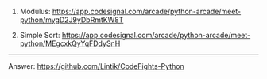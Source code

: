 1. Modulus:
https://app.codesignal.com/arcade/python-arcade/meet-python/mygD2J9yDbRmtKW8T

2. Simple Sort:
https://app.codesignal.com/arcade/python-arcade/meet-python/MEgcxkQyYqFDdySnH






-------
Answer:
https://github.com/Lintik/CodeFights-Python

